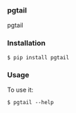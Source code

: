 ### pgtail

pgtail


### Installation

    $ pip install pgtail


### Usage

To use it:

    $ pgtail --help
